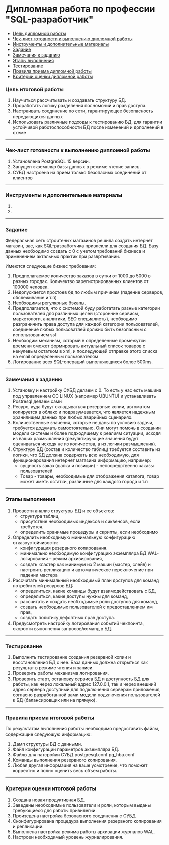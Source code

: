 # Дипломная работа по профессии "SQL-разработчик"

* [Цель дипломной работы](#цель-дипломной-работы)
* [Чек-лист готовности к выполнению дипломной работы](#Чек-лист-готовности-к-выполнению-дипломной-работы)
* [Инструменты и дополнительные материалы](#Инструменты-и-дополнительные-материалы)
* [Задание](#задание)
* [Замечания к заданию](#замечания-к-заданию) 
* [Этапы выполнения](#этапы-выполнения) 
* [Тестирование](#тестирование) 
* [Правила приема дипломной работы](#правила-приема-итоговой-работы)
* [Критерии оценки дипломной работы](#критерии-оценки-итоговой-работы)

### Цель итоговой работы

1. Научиться рассчитывать и создавать структуру БД.
2. Проработать логику разделения полномочий и прав доступа.
3. Настраивать соединение по сети, гарантирующее безопасность передающихся данных 
4. Использовать различные подходы к тестированию БД, для гарантии устойчивой работоспособности БД после изменений и дополнений в схеме
------

### Чек-лист готовности к выполнению дипломной работы

1. Установлена PostgreSQL 15 версии.
2. Запущен экземпляр базы данных в режиме чтение запись.
3. СУБД настроена на прием только безопасных соединений от клиентов

------

### Инструменты и дополнительные материалы

1. 
2. 

------

### Задание 
Федеральная сеть строитеных магазинов решила создать интернет магазин, вас, как SQL-разработчика привлекли для создания БД. Базу данных необходимо создать с 0 с 
учетом требований бизнеса и применением актальных практик при развртывании. 

Имеются следующие бизнес требования:

1. Предполагаемое количество заказов в сутки от 1000 до 5000 в разных городах. Количектво зарегистрированных клиентов от 100000 человек.
2. Недопускается простоев бд по любым причинам (падение серверов, обслеживание и т.п)
3. Необходимы регулярные бэкапы.
4. Предполагается, что с системой буду работатать разные категории пользователей для различных целей (сторонние сервисы, маркетологи, аналитики, SEO специалисты), необходимо разграничить права доступа для каждой категории пользователей, соединение любых пользоватлей должно быть безопасным с использованием ssl
5. Необходим механизм, который в определенные промежутки времени сможет формировать актуальный список товаров с ненулевым остатком в xml, и последующей отправке этого списка на email определенным пользователям
6. Логирование всех SQL-операций выполняющихся более 500ms.
  
---

### Замечания к заданию
1. Установку и настройку СУБД делаем с 0. То есть у нас есть машина под управлением ОС LINUX (например UBUNTU) и устанавливать Postresql делаем сами
3. Ресурс, куда будут складываться резервные копии, автоматом копируется в облако и подразумевается, что является надежным хранилищем данных при любых аварийных сценариях.
4. Количественные значения, которые не даны по условию задачи, требуется додумать самостоятельно. Они могут помочь в создании модели системы и более подходящему к реалиям ситуации, исходя из ваших размышлений (результирующие значения будут оцениваться исходя не из количества, а из логики размышления).
5. Структуру БД (состав и количество таблиц) требуется составить из логики, что БД должна содержать всю необходимую, для функционарования интернет магазина информацию, например:
   - сущность заказ (шапка и позиции) - непосредственно заказы пользователей
   - Товар - товары, необходимые для отображения каталога, товар может иметь остатки, различные для каждого города
   и т.п 
 
---

### Этапы выполнения
1. Провести анализ структуры БД и ее объектов:
    - структура таблиц,
    - присутствие необходимых индексов и сиквенсов, если требуется.
    - определить хранимые процедуры и скрипты, если необходимо
2. Определить необходимую минимальную конфигурацию отказоустойчивости:
    - конфигурация резервного копирования. 
    - минимально необходимую  конфигурацию экземпляра БД WAL-логирования – режим архивирования,
    - создать кластер как минимум из 2 машин (мастер, слейв) и настроить репликацию и автоматическое переключение при падении мастера
3. Рассчитать минимальный необходимый план доступов для команд потребителей ресурсов БД:
    - определиться, какие команды будут взаимодействовать с БД,
    - определиться, какие доступы нужны для команд,
    - рассчитать и создать необходимые роли доступов для команд,
    - создать необходимых пользователей с предоставлением им прав,
    - создать политику дефолтных прав доступа.
4. Предусмотреть настройку логирования событий чекпоинта, скорости выполнения запросов/команд в БД.

---

###  Тестирование
1. Выполнить тестирование создания резервной копии и восстановления БД с нее. База данных должна открыться как результат в режиме чтения и записи.
2. Проверить работы механизма логирования.
3. Проверить старт, остановку сервиса БД и доступность БД для работы, как через локальный адрес 127.0.0.1, так и через внешний адрес сервера доступный для подключения серверам приложения, согласно разработанной вами модели подключения пользователей к БД (балансировщик или на прямую).
 
---

###  Правила приема итоговой работы

По результатам выполнения работы необходимо предоставить файлы, содержащие следующую информацию:
1. Дамп структуры БД с данными.
2. Файл конфигурации параметров экземпляра БД.
3. Файлы для натсройки СУБД postgresql.conf pg_hba.conf
4. Команды выполнения резервного копирования.
5. Любая другая информация на ваше усмотрение, что поможет корректно и полно оценить весь объем работы.

---

### Критерии оценки итоговой работы
1. Создана новая продуктивная БД.
2. Заведены необходимые пользователи и роли, которым выданы требующиеся для работы привилегии.
3. Произедена настройка безопасного соединения с СУБД
4. Сконфигурирована процедура выполнения резервного копирования и репликации.
5. Выполнена настройка режима работы архивации журналов WAL.
6. Настроен необходимый уровень журналирования.
